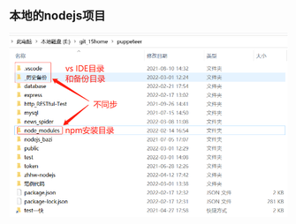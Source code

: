 ## 本地的nodejs项目 
![Image text](https://github.com/chusiping/puppeteer/raw/master/README_img/file.jpg)
